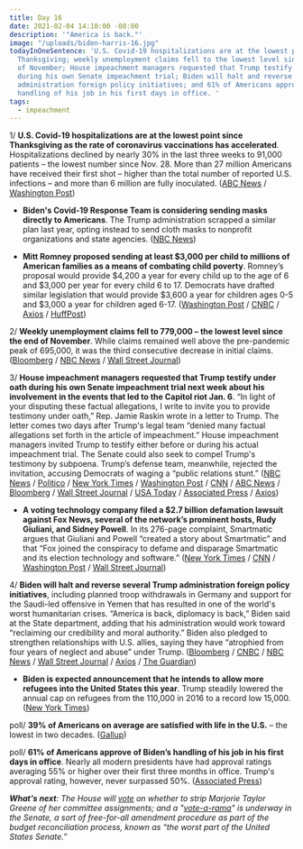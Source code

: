 ```yaml
---
title: Day 16
date: 2021-02-04 14:10:00 -08:00
description: '"America is back."'
image: "/uploads/biden-harris-16.jpg"
todayInOneSentence: 'U.S. Covid-19 hospitalizations are at the lowest point since
  Thanksgiving; weekly unemployment claims fell to the lowest level since the end
  of November; House impeachment managers requested that Trump testify under oath
  during his own Senate impeachment trial; Biden will halt and reverse several Trump
  administration foreign policy initiatives; and 61% of Americans approve of Biden’s
  handling of his job in his first days in office. '
tags:
  - impeachment
---
```


1/ **U.S. Covid-19 hospitalizations are at the lowest point since Thanksgiving as the rate of coronavirus vaccinations has accelerated**. Hospitalizations declined by nearly 30% in the last three weeks to 91,000 patients – the lowest number since Nov. 28. More than 27 million Americans have received their first shot – higher than the total number of reported U.S. infections – and more than 6 million are fully inoculated. ([ABC News](https://abcnews.go.com/Health/live-updates/coronavirus/?id=75606765#75685731) / [Washington Post](https://www.washingtonpost.com/nation/2021/02/04/coronavirus-covid-live-updates-us/))

* **Biden's Covid-19 Response Team is considering sending masks directly to Americans**. The Trump administration scrapped a similar plan last year, opting instead to send cloth masks to nonprofit organizations and state agencies. ([NBC News](https://www.nbcnews.com/politics/joe-biden/biden-administration-weighs-plan-directly-send-masks-all-americans-n1256681))

* **Mitt Romney proposed sending at least $3,000 per child to millions of American families as a means of combating child poverty**. Romney’s proposal would provide $4,200 a year for every child up to the age of 6 and $3,000 per year for every child 6 to 17. Democrats have drafted similar legislation that would provide $3,600 a year for children ages 0-5 and $3,000 a year for children aged 6-17. ([Washington Post](https://www.washingtonpost.com/us-policy/2021/02/04/romney-child-benefit-stimulus/) / [CNBC](https://www.cnbc.com/2021/02/04/romney-unveils-plan-to-send-families-up-to-4200-per-year-per-child.html) / [Axios](https://www.axios.com/romney-child-cash-benefit-13f35761-a7c5-409b-b8ab-b7dd2dd508cd.html) / [HuffPost](https://www.huffpost.com/entry/mitt-romney-child-allowance_n_601b617cc5b6c0af54d0b0a1))

2/ **Weekly unemployment claims fell to 779,000 – the lowest level since the end of November**. While claims remained well above the pre-pandemic peak of 695,000, it was the third consecutive decrease in initial claims. ([Bloomberg](https://www.bloomberg.com/news/articles/2021-02-04/u-s-jobless-claims-declined-last-week-by-more-than-forecast?sref=MIBMEEoj) / [NBC News](https://www.nbcnews.com/business/business-news/weekly-jobless-claims-fall-779-000-vs-830-000-expected-n1256688) / [Wall Street Journal](https://www.wsj.com/articles/weekly-jobless-claims-coronavirus-02-04-2021-11612403022))

3/ **House impeachment managers requested that Trump testify under oath during his own Senate impeachment trial next week about his involvement in the events that led to the Capitol riot Jan. 6**. “In light of your disputing these factual allegations, I write to invite you to provide testimony under oath,” Rep. Jamie Raskin wrote in a letter to Trump. The letter comes two days after Trump's legal team “denied many factual allegations set forth in the article of impeachment.” House impeachment managers invited Trump to testify either before or during his actual impeachment trial. The Senate could also seek to compel Trump's testimony by subpoena. Trump’s defense team, meanwhile, rejected the invitation, accusing Democrats of waging a “public relations stunt.” ([NBC News](https://www.nbcnews.com/politics/trump-impeachment-inquiry/impeachment-managers-request-trump-testify-under-oath-senate-trial-n1256751) / [Politico](https://www.politico.com/news/2021/02/04/house-democrats-trump-testify-impeachment-465923) / [New York Times](https://www.nytimes.com/live/2021/02/04/us/joe-biden-trump-impeachment/house-managers-call-on-trump-to-testify-under-oath-his-lawyers-call-it-a-public-relations-stunt-but-dont-say-no) / [Washington Post](https://www.washingtonpost.com/politics/2021/02/04/joe-biden-live-updates/#link-J3QNCETFPNH4DPKMVZ7SYKLGPA) / [CNN](https://www.cnn.com/2021/02/04/politics/impeachment-trial-trump-testify/index.html) / [ABC News](https://abcnews.go.com/Politics/democrats-call-trump-testify-upcoming-impeachment-trial/story?id=75687873) / [Bloomberg](https://www.bloomberg.com/news/articles/2021-02-03/trump-family-banker-forced-to-leave-deutsche-bank-over-deal?sref=MIBMEEoj) / [Wall Street Journal](https://www.wsj.com/articles/house-impeachment-managers-ask-trump-to-testify-11612463900) / [USA Today](https://www.usatoday.com/story/news/politics/2021/02/04/live-updates-house-to-vote-on-marjorie-taylor-greene-committee-seats/4383759001/) / [Associated Press](https://apnews.com/article/house-dems-trump-testify-impeachment-8fd6b9f5724f48cc0f4e045ec8c37000) / [Axios](https://www.axios.com/trump-impeachment-testify-13c9d695-1f71-4395-a09f-9777507a849b.html))

* **A voting technology company filed a $2.7 billion defamation lawsuit against Fox News, several of the network’s prominent hosts, Rudy Giuliani, and Sidney Powell**. In its 276-page complaint, Smartmatic argues that Giuliani and Powell “created a story about Smartmatic” and that “Fox joined the conspiracy to defame and disparage Smartmatic and its election technology and software.” ([New York Times](https://www.nytimes.com/2021/02/04/business/media/smartmatic-fox-news-lawsuit.html) / [CNN](https://www.cnn.com/2021/02/04/media/smartmatic-fox-news-giuliani-powell-lawsuit/index.html) / [Washington Post](https://www.washingtonpost.com/media/2021/02/04/smartmatic-fox-lawsuit/) / [Wall Street Journal](https://www.wsj.com/articles/voting-machine-company-smartmatic-sues-fox-news-over-election-claims-11612463623?mod=hp_lead_pos11))

4/ **Biden will halt and reverse several Trump administration foreign policy initiatives**, including planned troop withdrawals in Germany and support for the Saudi-led offensive in Yemen that has resulted in one of the world's worst humanitarian crises. “America is back, diplomacy is back,” Biden said at the State department, adding that his administration would work toward “reclaiming our credibility and moral authority.” Biden also pledged to strengthen relationships with U.S. allies, saying they have “atrophied from four years of neglect and abuse” under Trump. ([Bloomberg](https://www.bloomberg.com/news/articles/2021-02-04/biden-halts-trump-foreign-policy-moves-from-yemen-to-germany?sref=MIBMEEoj) / [CNBC](https://www.cnbc.com/2021/02/04/biden-vows-to-restore-alliances-in-first-foreign-policy-address.html) / [NBC News](https://www.nbcnews.com/politics/white-house/reversing-trump-foreign-policy-biden-end-u-s-support-offensive-n1256738) / [Wall Street Journal](https://www.wsj.com/articles/biden-to-name-special-envoy-to-yemen-launching-fresh-effort-to-end-the-fighting-11612450815) / [Axios](https://www.axios.com/us-yemen-support-saudi-53bab4ef-1d44-4e2e-bc68-07296f2b7d52.html) / [The Guardian](https://www.theguardian.com/world/2021/feb/04/us-end-support-saudi-led-operations-yemen-humanitarian-crisis))

* **Biden is expected announcement that he intends to allow more refugees into the United States this year**. Trump steadily lowered the annual cap on refugees from the 110,000 in 2016 to a record low 15,000. ([New York Times](https://www.nytimes.com/2021/02/03/us/politics/biden-immigration-refugee-policy.html))

poll/ **39% of Americans on average are satisfied with life in the U.S.** – the lowest in two decades. ([Gallup](https://news.gallup.com/poll/329279/satisfaction-sinks-aspects-public-life.aspx))

poll/ **61% of Americans approve of Biden’s handling of his job in his first days in office**. Nearly all modern presidents have had approval ratings averaging 55% or higher over their first three months in office. Trump's approval rating, however, never surpassed 50%. ([Associated Press](https://apnews.com/article/ap-norc-poll-americans-biden-confidence-8b5b95c85f7bff1cf71e21e4b71a2a88))

***What's next**: The House will [vote](https://www.nytimes.com/2021/02/04/us/marjorie-taylor-greene-committee-assignments.html) on whether to strip Marjorie Taylor Greene of her committee assignments; and a "[vote-a-rama](https://www.politico.com/news/2021/02/04/vote-a-rama-partisan-stimulus-465740)" is underway in the Senate, a sort of free-for-all amendment procedure as part of the budget reconciliation process, known as “the worst part of the United States Senate.”*